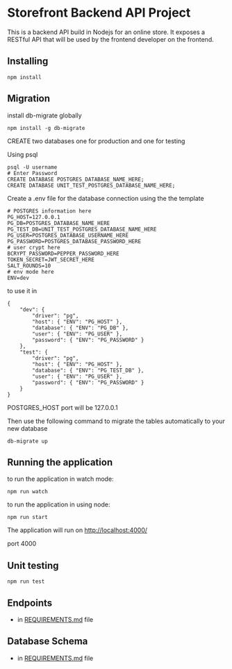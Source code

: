 # Storefront Backend API Project
This is a backend API build in Nodejs for an online store. It exposes a RESTful API that will be used by the frontend developer on the frontend.

## Installing


```
npm install
```

## Migration

install db-migrate globally

```
npm install -g db-migrate
```

CREATE two databases one for production and one for testing

Using psql
```
psql -U username
# Enter Password
CREATE DATABASE POSTGRES_DATABASE_NAME_HERE;
CREATE DATABASE UNIT_TEST_POSTGRES_DATABASE_NAME_HERE;
```

Create a .env file for the database connection using the the template

```
# POSTGRES information here
PG_HOST=127.0.0.1
PG_DB=POSTGRES_DATABASE_NAME_HERE
PG_TEST_DB=UNIT_TEST_POSTGRES_DATABASE_NAME_HERE
PG_USER=POSTGRES_DATABASE_USERNAME_HERE
PG_PASSWORD=POSTGRES_DATABASE_PASSWORD_HERE
# user crypt here
BCRYPT_PASSWORD=PEPPER_PASSWORD_HERE
TOKEN_SECRET=JWT_SECRET_HERE
SALT_ROUNDS=10
# env mode here
ENV=dev

```
to use it in
```
{
	"dev": {
		"driver": "pg",
		"host": { "ENV": "PG_HOST" },
		"database": { "ENV": "PG_DB" },
		"user": { "ENV": "PG_USER" },
		"password": { "ENV": "PG_PASSWORD" }
	},
	"test": {
		"driver": "pg",
		"host": { "ENV": "PG_HOST" },
		"database": { "ENV": "PG_TEST_DB" },
		"user": { "ENV": "PG_USER" },
		"password": { "ENV": "PG_PASSWORD" }
	}
}
```

POSTGRES_HOST port will be  127.0.0.1

Then use the following command to migrate the tables automatically to your new database

```
db-migrate up
```

## Running the application

to run the application in watch mode:
```
npm run watch
```

to run the application in using node:
```
npm run start
```

The application will run on <http://localhost:4000/>

port 4000

## Unit testing

```
npm run test
```

## Endpoints

- in  [REQUIREMENTS.md](./REQUIREMENTS.md) file

## Database Schema

- in [REQUIREMENTS.md](./REQUIREMENTS.md) file
